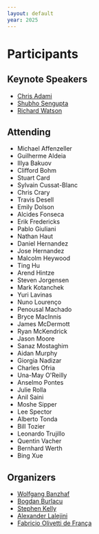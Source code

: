 ```yaml
---
layout: default
year: 2025
---
```


# Participants

## Keynote Speakers

- [Chris Adami](https://adami.natsci.msu.edu/)
- [Shubho Sengupta](https://shubho.github.io/)
- [Richard Watson](https://www.richardawatson.com/)

## Attending

- Michael	Affenzeller
- Guilherme Aldeia
- Illya Bakuov
- Clifford Bohm
- Stuart Card
- Sylvain Cussat-Blanc
- Chris Crary
- Travis Desell
- Emily Dolson
- Alcides Fonseca
- Erik Fredericks
- Pablo Giuliani
- Nathan Haut
- Daniel Hernandez
- Jose Hernandez
- Malcolm Heywood
- Ting Hu
- Arend Hintze
- Steven Jorgensen
- Mark Kotanchek
- Yuri Lavinas
- Nuno Lourenço
- Penousal Machado
- Bryce MacInnis
- James McDermott
- Ryan McKendrick
- Jason Moore
- Sanaz	Mostaghim
- Aidan Murphy
- Giorgia	Nadizar
- Charles	Ofria
- Una-May O'Reilly
- Anselmo Pontes
- Julie Rolla
- Anil Saini
- Moshe Sipper
- Lee Spector
- Alberto Tonda
- Bill Tozier
- Leonardo Trujillo
- Quentin Vacher
- Bernhard Werth
- Bing Xue

## Organizers

- [Wolfgang Banzhaf](https://www.cse.msu.edu/~banzhafw/)
- [Bogdan Burlacu](https://heal.heuristiclab.com/team/burlacu)
- [Stephen Kelly](http://creativealgorithms.ca/)
- [Alexander Lalejini](https://lalejini.com)
- [Fabricio Olivetti de França](https://folivetti.github.io/)
